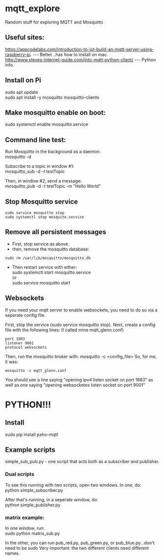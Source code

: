 # mqtt_explore
Random stuff for exploring MQTT and Mosquitto
## Useful sites:
https://appcodelabs.com/introduction-to-iot-build-an-mqtt-server-using-raspberry-pi. --- Better...has how to install on mac.  
http://www.steves-internet-guide.com/into-mqtt-python-client/ --- Python info.  


## Install on Pi
sudo apt update  
sudo apt install -y mosquitto mosquitto-clients

## Make mosquitto enable on boot:
sudo systemctl enable mosquitto.service

## Command line test:
Run Mosquitto in the background as a daemon:  
mosquitto -d

Subscribe to a topic in window #1:  
mosquitto_sub -d -t testTopic

Then, in window #2, send a message:  
mosquitto_pub -d -t testTopic -m "Hello World"

## Stop Mosquitto service
```
sudo service mosquitto stop
sudo systemctl stop mosquito.service
```
## Remove all persistent messages
- First, stop service as above.
- then, remove the mosquitto database:  
```
sudo rm /var/lib/mosquitto/mosquitto.db
```
- Then restart service with either:  
sudo systemctl start mosquitto.service  
or  
sudo service mosquitto start

## Websockets
If you need your mqtt server to enable websockets, you need to do so via a seperate config file.

First, stop the service (sudo service mosquitto stop).
Next, create a config file with the following lines:  (I called mine mqtt_glenn.conf)
```
port 1883
listener 9001
protocol websockets
```

Then, run the mosquitto broker with: mosquitto -c <config_file>
So, for me, it was:
```
mosquitto -c mqtt_glenn.conf
```

You should see a line saying "opening ipv4 listen socket on port 1883" as well as one saying "opening websocketes listen socket on port 9001"

# PYTHON!!!
## Install
sudo pip install paho-mqtt  
## Example scripts
simple_sub_pub.py - one script that acts both as a subscriber and publisher.  

### Dual scripts
To see this running with two scripts, open two windows.
In one, do:  
python simple_subscriber.py  

After that's running, in a seperate window, do:  
python simple_publisher.py  

### matrix example:
In one window, run:  
sudo python matrix_sub.py

In the other, you can run pub_red.py, pub_green.py, or pub_blue.py...don't need to be sudo
Very important:  the two different clients need different names.

